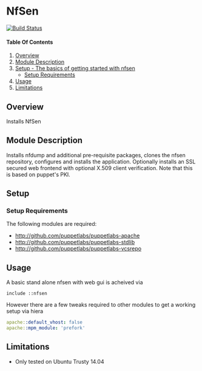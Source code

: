 # NfSen

[![Build Status](https://travis-ci.org/datacentred/puppet-nfsen.png?branch=master)](https://travis-ci.org/datacentred/puppet-nfsen)

#### Table Of Contents

1. [Overview](#overview)
2. [Module Description](#module-description)
3. [Setup - The basics of getting started with nfsen](#setup)
    * [Setup Requirements](#setup-requirements)
4. [Usage](#usage)
5. [Limitations](#limitations)

## Overview

Installs NfSen

## Module Description

Installs nfdump and additional pre-requisite packages, clones the nfsen
repository, configures and installs the application.  Optionally installs
an SSL secured web frontend with optional X.509 client verification.  Note
that this is based on puppet's PKI.

## Setup

### Setup Requirements

The following modules are required:

* http://github.com/puppetlabs/puppetlabs-apache
* http://github.com/puppetlabs/puppetlabs-stdlib
* http://github.com/puppetlabs/puppetlabs-vcsrepo

## Usage

A basic stand alone nfsen with web gui is acheived via

```puppet
include ::nfsen
```

However there are a few tweaks required to other modules to get a working setup
via hiera

```yaml
apache::default_vhost: false
apache::mpm_module: 'prefork'
```

## Limitations

* Only tested on Ubuntu Trusty 14.04
